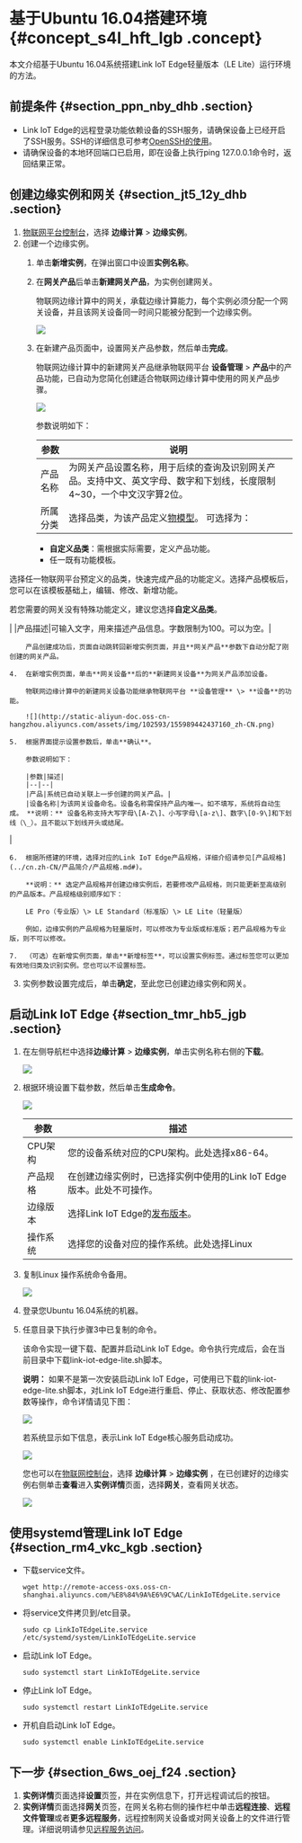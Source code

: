# 基于Ubuntu 16.04搭建环境 {#concept_s4l_hft_lgb .concept}

本文介绍基于Ubuntu 16.04系统搭建Link IoT Edge轻量版本（LE Lite）运行环境的方法。

## 前提条件 {#section_ppn_nby_dhb .section}

-   Link IoT Edge的远程登录功能依赖设备的SSH服务，请确保设备上已经开启了SSH服务。SSH的详细信息可参考[OpenSSH的使用](https://help.ubuntu.com/lts/serverguide/openssh-server.html.en?spm=a2c4g.11186623.2.11.3ce2427aDPqjvW&file=openssh-server.html.en)。
-   请确保设备的本地环回端口已启用，即在设备上执行ping 127.0.0.1命令时，返回结果正常。

## 创建边缘实例和网关 {#section_jt5_12y_dhb .section}

1.  [物联网平台控制台](http://iot.console.aliyun.com/)，选择 **边缘计算** \> **边缘实例**。
2.  创建一个边缘实例。
    1.  单击**新增实例**，在弹出窗口中设置**实例名称**。
    2.  在**网关产品**后单击**新建网关产品**，为实例创建网关。

        物联网边缘计算中的网关，承载边缘计算能力，每个实例必须分配一个网关设备，并且该网关设备同一时间只能被分配到一个边缘实例。

        ![](http://static-aliyun-doc.oss-cn-hangzhou.aliyuncs.com/assets/img/102593/155989442437158_zh-CN.png)

    3.  在新建产品页面中，设置网关产品参数，然后单击**完成**。

        物联网边缘计算中的新建网关产品继承物联网平台 **设备管理** \> **产品**中的产品功能，已自动为您简化创建适合物联网边缘计算中使用的网关产品步骤。

        ![](http://static-aliyun-doc.oss-cn-hangzhou.aliyuncs.com/assets/img/102593/155989442437159_zh-CN.png)

        参数说明如下：

        |参数|说明|
        |--|--|
        |产品名称|为网关产品设置名称，用于后续的查询及识别网关产品。支持中文、英文字母、数字和下划线，长度限制4~30，一个中文汉字算2位。|
        |所属分类|选择品类，为该产品定义[物模型](../cn.zh-CN/用户指南/产品与设备/物模型/概述.md#)。 可选择为：

         -   **自定义品类**：需根据实际需要，定义产品功能。
        -   任一既有功能模板。

选择任一物联网平台预定义的品类，快速完成产品的功能定义。选择产品模板后，您可以在该模板基础上，编辑、修改、新增功能。

 若您需要的网关没有特殊功能定义，建议您选择**自定义品类**。

 |
        |产品描述|可输入文字，用来描述产品信息。字数限制为100。可以为空。|

        产品创建成功后，页面自动跳转回新增实例页面，并且**网关产品**参数下自动分配了刚创建的网关产品。

    4.  在新增实例页面，单击**网关设备**后的**新建网关设备**为网关产品添加设备。

        物联网边缘计算中的新建网关设备功能继承物联网平台 **设备管理** \> **设备**的功能。

        ![](http://static-aliyun-doc.oss-cn-hangzhou.aliyuncs.com/assets/img/102593/155989442437160_zh-CN.png)

    5.  根据界面提示设置参数后，单击**确认**。

        参数说明如下：

        |参数|描述|
        |--|--|
        |产品|系统已自动关联上一步创建的网关产品。|
        |设备名称|为该网关设备命名。设备名称需保持产品内唯一。如不填写，系统将自动生成。 **说明：** 设备名称支持大写字母\[A-Z\]、小写字母\[a-z\]、数字\[0-9\]和下划线（\_）。且不能以下划线开头或结尾。

 |

    6.  根据所搭建的环境，选择对应的Link IoT Edge产品规格，详细介绍请参见[产品规格](../cn.zh-CN/产品简介/产品规格.md#)。

        **说明：** 选定产品规格并创建边缘实例后，若要修改产品规格，则只能更新至高级别的产品版本。产品规格级别顺序如下：

        LE Pro（专业版）\> LE Standard（标准版）\> LE Lite（轻量版）

        例如，边缘实例的产品规格为轻量版时，可以修改为专业版或标准版；若产品规格为专业版，则不可以修改。

    7.  （可选）在新增实例页面，单击**新增标签**，可以设置实例标签。通过标签您可以更加有效地归类及识别实例。您也可以不设置标签。
3.  实例参数设置完成后，单击**确定**，至此您已创建边缘实例和网关。

## 启动Link IoT Edge {#section_tmr_hb5_jgb .section}

1.  在左侧导航栏中选择**边缘计算** \> **边缘实例**，单击实例名称右侧的**下载**。

    ![](http://static-aliyun-doc.oss-cn-hangzhou.aliyuncs.com/assets/img/102593/155989442544201_zh-CN.png)

2.  根据环境设置下载参数，然后单击**生成命令**。

    ![](http://static-aliyun-doc.oss-cn-hangzhou.aliyuncs.com/assets/img/104167/155989442544238_zh-CN.png)

    |参数|描述|
    |--|--|
    |CPU架构|您的设备系统对应的CPU架构。此处选择x86-64。|
    |产品规格|在创建边缘实例时，已选择实例中使用的Link IoT Edge版本。此处不可操作。|
    |边缘版本|选择Link IoT Edge的[发布版本](../cn.zh-CN/产品简介/发布历史/发布历史.md#)。|
    |操作系统|选择您的设备对应的操作系统。此处选择Linux|

3.  复制Linux 操作系统命令备用。

    ![](http://static-aliyun-doc.oss-cn-hangzhou.aliyuncs.com/assets/img/104167/155989442544857_zh-CN.png)

4.  登录您Ubuntu 16.04系统的机器。
5.  任意目录下执行步骤3中已复制的命令。

    该命令实现一键下载、配置并启动Link IoT Edge。命令执行完成后，会在当前目录中下载link-iot-edge-lite.sh脚本。

    **说明：** 如果不是第一次安装启动Link IoT Edge，可使用已下载的link-iot-edge-lite.sh脚本，对Link IoT Edge进行重启、停止、获取状态、修改配置参数等操作，命令详情请见下图：

    ![](http://static-aliyun-doc.oss-cn-hangzhou.aliyuncs.com/assets/img/104167/155989442544855_zh-CN.png)

    若系统显示如下信息，表示Link IoT Edge核心服务启动成功。

    ![](http://static-aliyun-doc.oss-cn-hangzhou.aliyuncs.com/assets/img/104167/155989442537295_zh-CN.png)

    您也可以在[物联网控制台](http://iot.console.aliyun.com/)，选择 **边缘计算** \> **边缘实例** ，在已创建好的边缘实例右侧单击**查看**进入**实例详情**页面，选择**网关**，查看网关状态。

    ![](http://static-aliyun-doc.oss-cn-hangzhou.aliyuncs.com/assets/img/104167/155989442548694_zh-CN.png)


## 使用systemd管理Link IoT Edge {#section_rm4_vkc_kgb .section}

-   下载service文件。

    ``` {#codeblock_u2b_ygk_npl}
    wget http://remote-access-oxs.oss-cn-shanghai.aliyuncs.com/%E8%84%9A%E6%9C%AC/LinkIoTEdgeLite.service
    ```

-   将service文件拷贝到/etc目录。

    ``` {#codeblock_b2p_1uk_f26}
    sudo cp LinkIoTEdgeLite.service /etc/systemd/system/LinkIoTEdgeLite.service
    ```

-   启动Link IoT Edge。

    ``` {#codeblock_pqe_hq5_o54}
    sudo systemctl start LinkIoTEdgeLite.service
    ```

-   停止Link IoT Edge。

    ``` {#codeblock_waw_6ie_tvi}
    sudo systemctl restart LinkIoTEdgeLite.service
    ```

-   开机自启动Link IoT Edge。

    ``` {#codeblock_x7y_q7v_qeu}
    sudo systemctl enable LinkIoTEdgeLite.service
    ```


## 下一步 {#section_6ws_oej_f24 .section}

1.  **实例详情**页面选择**设置**页签，并在实例信息下，打开远程调试后的按钮。
2.  **实例详情**页面选择**网关**页签，在网关名称右侧的操作栏中单击**远程连接**、**远程文件管理**或者**更多远程服务**，远程控制网关设备或对网关设备上的文件进行管理。详细说明请参见[远程服务访问](../cn.zh-CN/用户指南/远程运维管理/远程服务访问.md#)。

